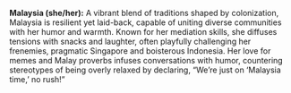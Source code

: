 **Malaysia (she/her):** A vibrant blend of traditions shaped by colonization, Malaysia is resilient yet laid-back, capable of uniting diverse communities with her humor and warmth. Known for her mediation skills, she diffuses tensions with snacks and laughter, often playfully challenging her frenemies, pragmatic Singapore and boisterous Indonesia. Her love for memes and Malay proverbs infuses conversations with humor, countering stereotypes of being overly relaxed by declaring, “We’re just on ‘Malaysia time,’ no rush!”